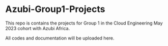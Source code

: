 # Azubi-Group1-Projects
This repo is contains the projects for Group 1 in the Cloud Engineering May 2023 cohort with Azubi Africa.

All codes and documentation will be uploaded here.
